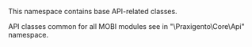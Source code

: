 This namespace contains base API-related classes.

API classes common for all MOBI modules see in "\Praxigento\Core\Api" namespace.

